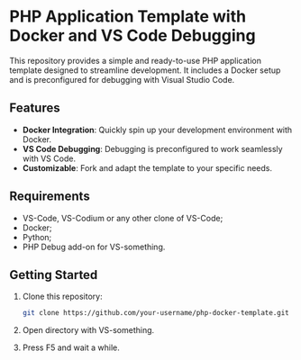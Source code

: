 # PHP Application Template with Docker and VS Code Debugging

This repository provides a simple and ready-to-use PHP application template designed to streamline development. It includes a Docker setup and is preconfigured for debugging with Visual Studio Code.

## Features

- **Docker Integration**: Quickly spin up your development environment with Docker.
- **VS Code Debugging**: Debugging is preconfigured to work seamlessly with VS Code.
- **Customizable**: Fork and adapt the template to your specific needs.

## Requirements

* VS-Code, VS-Codium or any other clone of VS-Code;
* Docker;
* Python;
* PHP Debug add-on for VS-something.


## Getting Started

1. Clone this repository:  
   ```bash
   git clone https://github.com/your-username/php-docker-template.git

2. Open directory with VS-something.

3. Press F5 and wait a while.